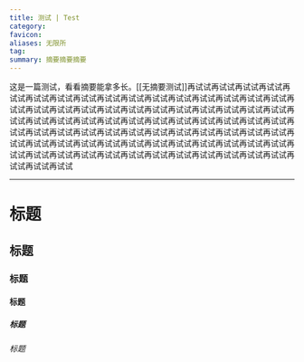 ```yaml
---
title: 测试 | Test
category: 
favicon: 
aliases: 无限所
tag: 
summary: 摘要摘要摘要 
---
```


这是一篇测试，看看摘要能拿多长。[[无摘要测试]]再试试再试试再试试再试试再试试再试试再试试再试试再试试再试试再试试再试试再试试再试试再试试再试试再试试再试试再试试再试试再试试再试试再试试再试试再试试再试试再试试再试试再试试再试试再试试再试试再试试再试试再试试再试试再试试再试试再试试再试试再试试再试试再试试再试试再试试再试试再试试再试试再试试再试试再试试再试试再试试再试试再试试再试试再试试再试试再试试再试试再试试再试试再试试再试试再试试再试试再试试再试试再试试再试试再试试再试试再试试再试试再试试再试试再试试再试试再试试

---

# 标题

## 标题

### 标题

#### 标题

##### 标题

###### 标题
